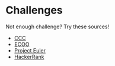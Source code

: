 # Challenges

Not enough challenge? Try these sources!
	
- [CCC](http://www.cemc.uwaterloo.ca/contests/past_contests.html)		
- [ECOO](http://ecoocs.org/problems.php)	
- [Project Euler](https://projecteuler.net/archives)
- [HackerRank](https://www.hackerrank.com/cbcodingclub1718)
